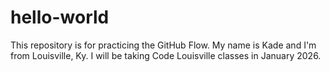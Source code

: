 # hello-world
This repository is for practicing the GitHub Flow.
My name is Kade and I'm from Louisville, Ky. 
I will be taking Code Louisville classes in January 2026.
